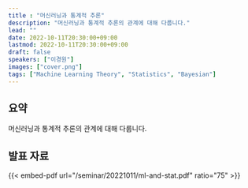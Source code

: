 ```yaml
---
title : "머신러닝과 통계적 추론"
description: "머신러닝과 통계적 추론의 관계에 대해 다룹니다."
lead: ""
date: 2022-10-11T20:30:00+09:00
lastmod: 2022-10-11T20:30:00+09:00
draft: false
speakers: ["이경원"]
images: ["cover.png"]
tags: ["Machine Learning Theory", "Statistics", "Bayesian"]
---
```


## 요약

머신러닝과 통계적 추론의 관계에 대해 다룹니다.

## 발표 자료

{{< embed-pdf url="/seminar/20221011/ml-and-stat.pdf" ratio="75" >}}
